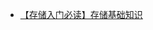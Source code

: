 * [【存储入门必读】存储基础知识 ](http://mp.weixin.qq.com/s?__biz=MjM5NjY0NzAwMg==&mid=2651771640&idx=1&sn=9b5c03f5b73e1a0459de4f04b31b1a54&chksm=bd1c6bcd8a6be2db87bce8404ccdcc627486c846301332aa1cb1ba5f265d1968880d4f27f58d&scene=0#wechat_redirect)
